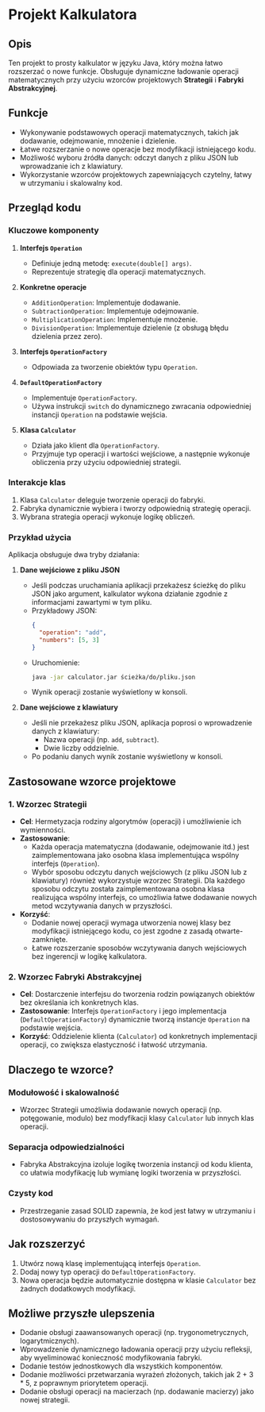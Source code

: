 # Projekt Kalkulatora

## Opis
Ten projekt to prosty kalkulator w języku Java, który można łatwo rozszerzać o nowe funkcje. Obsługuje dynamiczne ładowanie operacji matematycznych przy użyciu wzorców projektowych **Strategii** i **Fabryki Abstrakcyjnej**.

## Funkcje
- Wykonywanie podstawowych operacji matematycznych, takich jak dodawanie, odejmowanie, mnożenie i dzielenie.
- Łatwe rozszerzanie o nowe operacje bez modyfikacji istniejącego kodu.
- Możliwość wyboru źródła danych: odczyt danych z pliku JSON lub wprowadzanie ich z klawiatury.
- Wykorzystanie wzorców projektowych zapewniających czytelny, łatwy w utrzymaniu i skalowalny kod.

## Przegląd kodu

### Kluczowe komponenty

1. **Interfejs `Operation`**
   - Definiuje jedną metodę: `execute(double[] args)`.
   - Reprezentuje strategię dla operacji matematycznych.

2. **Konkretne operacje**
   - `AdditionOperation`: Implementuje dodawanie.
   - `SubtractionOperation`: Implementuje odejmowanie.
   - `MultiplicationOperation`: Implementuje mnożenie.
   - `DivisionOperation`: Implementuje dzielenie (z obsługą błędu dzielenia przez zero).

3. **Interfejs `OperationFactory`**
   - Odpowiada za tworzenie obiektów typu `Operation`.

4. **`DefaultOperationFactory`**
   - Implementuje `OperationFactory`.
   - Używa instrukcji `switch` do dynamicznego zwracania odpowiedniej instancji `Operation` na podstawie wejścia.

5. **Klasa `Calculator`**
   - Działa jako klient dla `OperationFactory`.
   - Przyjmuje typ operacji i wartości wejściowe, a następnie wykonuje obliczenia przy użyciu odpowiedniej strategii.

### Interakcje klas
1. Klasa `Calculator` deleguje tworzenie operacji do fabryki.
2. Fabryka dynamicznie wybiera i tworzy odpowiednią strategię operacji.
3. Wybrana strategia operacji wykonuje logikę obliczeń.

### Przykład użycia

Aplikacja obsługuje dwa tryby działania:

1. **Dane wejściowe z pliku JSON**
   - Jeśli podczas uruchamiania aplikacji przekażesz ścieżkę do pliku JSON jako argument, kalkulator wykona działanie zgodnie z informacjami zawartymi w tym pliku.
   - Przykładowy JSON:
     ```json
     { 
       "operation": "add", 
       "numbers": [5, 3] 
     }
     ```
   - Uruchomienie:
     ```bash
     java -jar calculator.jar ścieżka/do/pliku.json
     ```
   - Wynik operacji zostanie wyświetlony w konsoli.

2. **Dane wejściowe z klawiatury**
   - Jeśli nie przekażesz pliku JSON, aplikacja poprosi o wprowadzenie danych z klawiatury:
      - Nazwa operacji (np. `add`, `subtract`).
      - Dwie liczby oddzielnie.
   - Po podaniu danych wynik zostanie wyświetlony w konsoli.

## Zastosowane wzorce projektowe

### 1. Wzorzec Strategii
- **Cel**: Hermetyzacja rodziny algorytmów (operacji) i umożliwienie ich wymienności.
- **Zastosowanie**: 
  - Każda operacja matematyczna (dodawanie, odejmowanie itd.) jest zaimplementowana jako osobna klasa implementująca wspólny interfejs (`Operation`).
  - Wybór sposobu odczytu danych wejściowych (z pliku JSON lub z klawiatury) również wykorzystuje wzorzec Strategii. Dla każdego sposobu odczytu została zaimplementowana osobna klasa realizująca wspólny interfejs, co umożliwia łatwe dodawanie nowych metod wczytywania danych w przyszłości.
- **Korzyść**: 
  - Dodanie nowej operacji wymaga utworzenia nowej klasy bez modyfikacji istniejącego kodu, co jest zgodne z zasadą otwarte-zamknięte.
  - Łatwe rozszerzanie sposobów wczytywania danych wejściowych bez ingerencji w logikę kalkulatora.

### 2. Wzorzec Fabryki Abstrakcyjnej
- **Cel**: Dostarczenie interfejsu do tworzenia rodzin powiązanych obiektów bez określania ich konkretnych klas.
- **Zastosowanie**: Interfejs `OperationFactory` i jego implementacja (`DefaultOperationFactory`) dynamicznie tworzą instancje `Operation` na podstawie wejścia.
- **Korzyść**: Oddzielenie klienta (`Calculator`) od konkretnych implementacji operacji, co zwiększa elastyczność i łatwość utrzymania.

## Dlaczego te wzorce?

### Modułowość i skalowalność
- Wzorzec Strategii umożliwia dodawanie nowych operacji (np. potęgowanie, modulo) bez modyfikacji klasy `Calculator` lub innych klas operacji.

### Separacja odpowiedzialności
- Fabryka Abstrakcyjna izoluje logikę tworzenia instancji od kodu klienta, co ułatwia modyfikację lub wymianę logiki tworzenia w przyszłości.

### Czysty kod
- Przestrzeganie zasad SOLID zapewnia, że kod jest łatwy w utrzymaniu i dostosowywaniu do przyszłych wymagań.

## Jak rozszerzyć
1. Utwórz nową klasę implementującą interfejs `Operation`.
2. Dodaj nowy typ operacji do `DefaultOperationFactory`.
3. Nowa operacja będzie automatycznie dostępna w klasie `Calculator` bez żadnych dodatkowych modyfikacji.

## Możliwe przyszłe ulepszenia
- Dodanie obsługi zaawansowanych operacji (np. trygonometrycznych, logarytmicznych).
- Wprowadzenie dynamicznego ładowania operacji przy użyciu refleksji, aby wyeliminować konieczność modyfikowania fabryki.
- Dodanie testów jednostkowych dla wszystkich komponentów.
- Dodanie możliwości przetwarzania wyrażeń złożonych, takich jak 2 + 3 * 5, z poprawnym priorytetem operacji.
- Dodanie obsługi operacji na macierzach (np. dodawanie macierzy) jako nowej strategii.